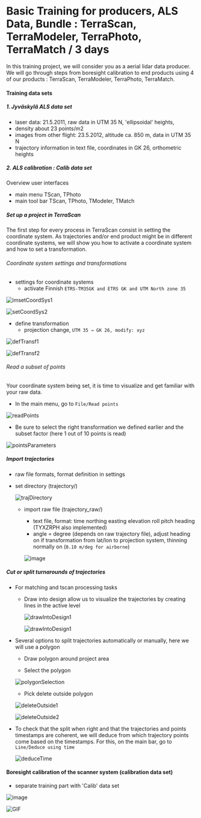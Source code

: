 

Basic Training for producers, ALS Data, Bundle : TerraScan, TerraModeler, TerraPhoto, TerraMatch / 3 days
==============


In this training project, we will consider you as a aerial lidar data producer. We will go through steps from boresight calibration to end products using 4 of our products : TerraScan, TerraModeler, TerraPhoto, TerraMatch.


#### Training data sets

##### 1.  Jyväskylä ALS data set
* laser data: 21.5.2011, raw data in UTM 35 N, 'ellipsoidal' heights,
* density about 23 points/m2
* images from other flight: 23.5.2012, altitude ca. 850 m, data in UTM 35 N
* trajectory information in text file,  coordinates in GK 26, orthometric heights
##### 2. ALS calibration : Calib data set
Overview user interfaces
  * main menu TScan, TPhoto
  * main tool bar TScan, TPhoto, TModeler, TMatch   

##### Set up a project in TerraScan

The first step for every process in TerraScan consist in setting the coordinate system. As trajectories and/or end product might be in different coordinate systems, we will show you how to activate a coordinate system and how to set a transformation. 

###### Coordinate system settings and transformations
  * settings for coordinate systems
     * activate Finnish `ETRS-TM35GK and ETRS GK and UTM North zone 35`
     
  ![imsetCoordSys1](img/screenshot.png)
  
  ![setCoordSys2](img/screenshot2.png) 
  
  * define transformation
     * projection change, `UTM 35 → GK 26, modify: xyz`
     
![defTransf1](img/screenshot3.png)

![defTransf2](img/screenshot4.png)


###### Read a subset of points

Your coordinate system being set, it is time to visualize and get familiar with your raw data.

 * In the main menu, go to `File/Read points`

![readPoints](img/screenshot14.png)

* Be sure to select the right transformation we defined earlier and the subset factor (here 1 out of 10 points is read)

![pointsParameters](img/screenshot15.png)

##### Import trajectories

* raw file formats, format definition in settings
* set directory (trajectory/)
   
   ![trajDirectory](img/screenshot5.png)

   * import raw file (trajectory_raw/)
      * text file, format: time northing easting elevation roll pitch heading (TYXZRPH also implemented)
      * angle = degree (depends on raw trajectory file), adjust heading on if transformation from lat/lon to projection system, thinning normally on (`0.10 m/deg for airborne`)
      
      ![image](img/screenshot6.png)
      
##### Cut or split turnarounds of trajectories
   * For matching and tscan processing tasks
   
      * Draw into design allow us to visualize the trajectories by creating lines in the active level
      
        ![drawIntoDesign1](img/screenshot7.png)         
             
        ![drawIntoDesign1](img/screenshot8.png)
                                                                   
   * Several options to split trajectories automatically or manually, here we will use a polygon
      
      * Draw polygon around project area
      
      * Select the polygon
      
     ![polygonSelection](img/screenshot10.png)
     
      * Pick delete outside polygon
      
     ![deleteOutside1](img/screenshot13.png)    
        
     ![deleteOutside2](img/screenshot11.png)

      
   * To check that the split when right and that the trajectories and points timestamps are coherent, we will deduce from which trajectory points come based on the timestamps. For this, on the main bar, go to `Line/Deduce using time`

     ![deduceTime](img/screenshot16.png)  

#### Boresight calibration of the scanner system (calibration data set)
* separate training part with 'Calib' data set

![image](img/screenshot.gif)


![GIF](img/screenshot.gif)

